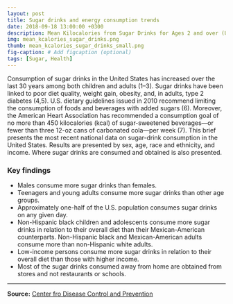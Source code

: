 ```yaml
---
layout: post
title: Sugar drinks and energy consumption trends
date: 2018-09-18 13:00:00 +0300
description: Mean Kilocalories from Sugar Drinks for Ages 2 and over (US, 2005-2008)
img: mean_kcalories_sugar_drinks.png
thumb: mean_kcalories_sugar_drinks_small.png
fig-caption: # Add figcaption (optional)
tags: [Sugar, Health]
---
```


Consumption of sugar drinks in the United States has increased over the last 30 years among both children and adults (1–3). Sugar drinks have been linked to poor diet quality, weight gain, obesity, and, in adults, type 2 diabetes (4,5). U.S. dietary guidelines issued in 2010 recommend limiting the consumption of foods and beverages with added sugars (6). Moreover, the American Heart Association has recommended a consumption goal of no more than 450 kilocalories (kcal) of sugar-sweetened beverages—or fewer than three 12-oz cans of carbonated cola—per week (7). This brief presents the most recent national data on sugar-drink consumption in the United States. Results are presented by sex, age, race and ethnicity, and income. Where sugar drinks are consumed and obtained is also presented.

### Key findings

- Males consume more sugar drinks than females.
- Teenagers and young adults consume more sugar drinks than other age groups.
- Approximately one-half of the U.S. population consumes sugar drinks on any given day.
- Non-Hispanic black children and adolescents consume more sugar drinks in relation to their overall diet than their  Mexican-American counterparts. Non-Hispanic black and Mexican-American adults consume more than non-Hispanic white adults.
- Low-income persons consume more sugar drinks in relation to their overall diet than those with higher income.
- Most of the sugar drinks consumed away from home are obtained from stores and not restaurants or schools.

---

**Source:** [Center fro Disease Control and Prevention](https://www.cdc.gov/nchs/products/databriefs/db71.htm)
